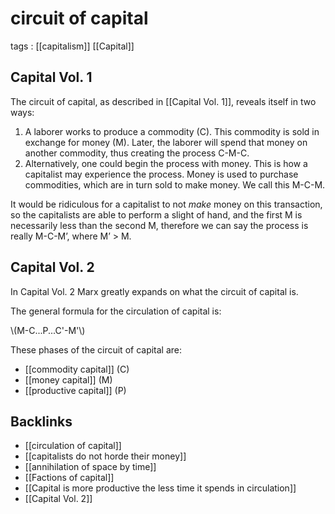 # circuit of capital

tags
: [[capitalism]] [[Capital]]


## Capital Vol. 1

The circuit of capital, as described in [[Capital Vol. 1]], reveals itself in two ways:

1.  A laborer works to produce a commodity (C). This commodity is sold in exchange for money (M). Later, the laborer will spend that money on another commodity, thus creating the process C-M-C.
2.  Alternatively, one could begin the process with money. This is how a capitalist may experience the process. Money is used to purchase commodities, which are in turn sold to make money. We call this M-C-M.

It would be ridiculous for a capitalist to not _make_ money on this transaction, so the capitalists are able to perform a slight of hand, and the first M is necessarily less than the second M, therefore we can say the process is really M-C-M&rsquo;, where M&rsquo; > M.


## Capital Vol. 2

In Capital Vol. 2 Marx greatly expands on what the circuit of capital is.

The general formula for the circulation of capital is:

\\(M-C...P...C'-M'\\)

These phases of the circuit of capital are:

-   [[commodity capital]] (C)
-   [[money capital]] (M)
-   [[productive capital]] (P)


## Backlinks

-   [[circulation of capital]]
-   [[capitalists do not horde their money]]
-   [[annihilation of space by time]]
-   [[Factions of capital]]
-   [[Capital is more productive the less time it spends in circulation]]
-   [[Capital Vol. 2]]
